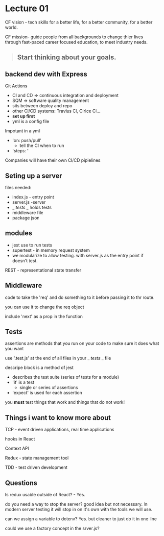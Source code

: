 # Lecture 01

CF vision - tech skills for a better life, for a better community, for a better world. 

CF mission- guide people from all backgrounds to change thier lives through fast-paced career focused education, to meet industry needs. 

> ## **Start thinking about your goals.**

## backend dev with Express

Git Actions
- CI and CD => continuous integration and deployment
- SQM => software quality management
- sits between deploy and repo
- other CI/CD systems: Travius CI, Cirlce CI...
- **set up first**
- yml is a config file

Impotant in a yml
- 'on: push/pull'
    - tell the CI when to run
- 'steps: '

Companies will have their own CI/CD pipielines

## Seting up a server
files needed: 
- index.js - entry point
- server.js -server
- _ _tests_ _  holds tests
- middleware file
- package json

## modules
- jest use to run tests
- supertest - in memory request system
- we modularize to allow testing. with server.js as the entry point if doesn't test.
 


REST - representational state transfer

## Middleware
code to take the 'req' and do something to it before passing it to thr route. 

you can use it to change the req object

include 'next' as a prop in the function

## Tests
assertions are methods that you run on your code to make sure it does what you want

use '.test.js' at the end of all files in your _ _tests_ _ file

descripe block is a method of jest
- describes the test suite (series of tests for a module)
- 'it' is a test
    - single or series of assertions
- 'expect' is used for each assertion

you **must** test things that work and things that do not work!


## Things i want to know more about 

TCP - event driven applications, real time applications

hooks in React

Context API

Redux - state management tool

TDD - test driven development



## Questions

Is redux usable outside of React? - Yes.

do you need a way to stop the server? good idea but not necessary. In modern server testing it will stop in on it's own with the tools we will use. 

can we assign a variable to dotenv? Yes. but cleaner to just do it in one line

could we use a factory concept in the srver.js?